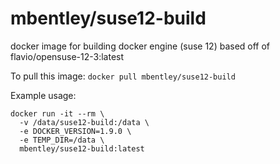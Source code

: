 mbentley/suse12-build
=====================

docker image for building docker engine (suse 12)
based off of flavio/opensuse-12-3:latest

To pull this image:
`docker pull mbentley/suse12-build`

Example usage:

```
docker run -it --rm \
  -v /data/suse12-build:/data \
  -e DOCKER_VERSION=1.9.0 \
  -e TEMP_DIR=/data \
  mbentley/suse12-build:latest
```

